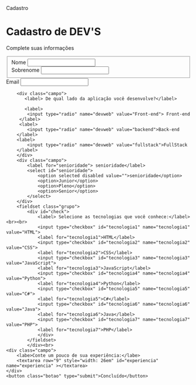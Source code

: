 
<!DOCTYPE html>
<html lang="pt-br">
<head>
    <meta charset="UTF-8">
    <meta name="viewport" content="width=device-width, initial-scale=1.0">
    <link rel="stylesheet" type="text/css" href="formulario.css" media="screen">
    </title>Cadastro</title>
</head>

<body>
    <div class="campo">
    <h1 id= "titulo"> Cadastro de DEV'S</h1>
    <p id="subtitulo"> Complete suas informações</p>
    </div>
    <form>
        <fieldset class="grupo">
            <div class="campo">
                <label for="nome">Nome</label>
                <input type="text" name="nome" id="nome" required>
            </div>
            <div class="campo">
                <label for="sobrenome"> Sobrenome</label>
                <input type="text" name="Sobrenome" id="sobrenome" required>
           </div>
           </fieldset>
           <div class="campo">
            <label for="email"> Email</label>
            <input type="email" name="email" id="email" required>
           </div>

        <div class="campo">
           <label> De qual lado da aplicação você desenvolve?</label>
        
           <label>
            <input type="radio" name="devweb" value="Front-end"> Front-end         
         </label>
         <label>
            <input type="radio" name="devweb" value="backend">Back-end 
        </label>
        <label>
            <input type="radio" name="devweb" value="fullstack">FullStack
        </label>
        </div>
        <div class="campo">
            <label for="senioridade"> senioridade</label>
            <select id="senioridade">
                <option selected disabled value="">senioridade</option>
                <option>Junior</option>
                <option>Pleno</option>
                <option>Senior</option>
            </select>
        </div>
        <fieldset class="grupo">
            <div id="check">
                <label> Selecione as tecnologias que você conhece:</label><br><br>
                <input type="checkbox" id="tecnologia1" name="tecnologia1" value="HTML">
                <label for="tecnologia1">HTML</label>
                <input type="checkbox" id="tecnologia2" name="tecnologia2" value="CSS">
                <label for="tecnologia2">CSS</label>
                <input type="checkbox" id="tecnologia3" name="tecnologia3" value="JavaScript">
                <label for="tecnologia3">JavaScript</label>
                <input type="checkbox" id="tecnologia4" name="tecnologia4" value="Python">
                <label for="tecnologia4">Python</label>
                <input type="checkbox" id="tecnologia5" name="tecnologia5" value="C#">
                <label for="tecnologia5">C#</label>
                <input type="checkbox" id="tecnologia6" name="tecnologia6" value="Java">
                <label for="tecnologia6">Java</label>
                <input type="checkbox" id="tecnologia7" name="tecnologia7" value="PHP">
                <label for="tecnologia7">PHP</label>
                </div>
            </fieldset>
            </div><br>
    <div class="campo">
        <labe>Conte um pouco de sua experiência:</labe>
        <textarea row="9" style="width: 26em" id="experiencia" name="experiencia" ></textarea>
    </div>
    <button class="botao" type="submit">Concluído</button>
</fieldset>
    </form>
    
</body>
</html>
